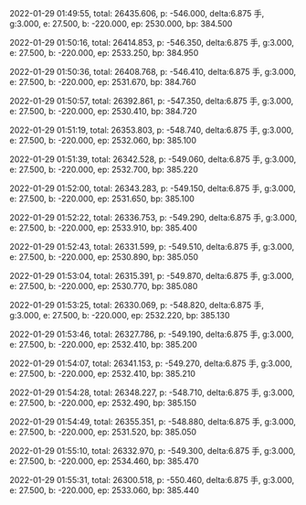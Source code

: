 2022-01-29 01:49:55, total: 26435.606, p: -546.000, delta:6.875 手, g:3.000, e: 27.500, b: -220.000, ep: 2530.000, bp: 384.500

2022-01-29 01:50:16, total: 26414.853, p: -546.350, delta:6.875 手, g:3.000, e: 27.500, b: -220.000, ep: 2533.250, bp: 384.950

2022-01-29 01:50:36, total: 26408.768, p: -546.410, delta:6.875 手, g:3.000, e: 27.500, b: -220.000, ep: 2531.670, bp: 384.760

2022-01-29 01:50:57, total: 26392.861, p: -547.350, delta:6.875 手, g:3.000, e: 27.500, b: -220.000, ep: 2530.410, bp: 384.720

2022-01-29 01:51:19, total: 26353.803, p: -548.740, delta:6.875 手, g:3.000, e: 27.500, b: -220.000, ep: 2532.060, bp: 385.100

2022-01-29 01:51:39, total: 26342.528, p: -549.060, delta:6.875 手, g:3.000, e: 27.500, b: -220.000, ep: 2532.700, bp: 385.220

2022-01-29 01:52:00, total: 26343.283, p: -549.150, delta:6.875 手, g:3.000, e: 27.500, b: -220.000, ep: 2531.650, bp: 385.100

2022-01-29 01:52:22, total: 26336.753, p: -549.290, delta:6.875 手, g:3.000, e: 27.500, b: -220.000, ep: 2533.910, bp: 385.400

2022-01-29 01:52:43, total: 26331.599, p: -549.510, delta:6.875 手, g:3.000, e: 27.500, b: -220.000, ep: 2530.890, bp: 385.050

2022-01-29 01:53:04, total: 26315.391, p: -549.870, delta:6.875 手, g:3.000, e: 27.500, b: -220.000, ep: 2530.770, bp: 385.080

2022-01-29 01:53:25, total: 26330.069, p: -548.820, delta:6.875 手, g:3.000, e: 27.500, b: -220.000, ep: 2532.220, bp: 385.130

2022-01-29 01:53:46, total: 26327.786, p: -549.190, delta:6.875 手, g:3.000, e: 27.500, b: -220.000, ep: 2532.410, bp: 385.200

2022-01-29 01:54:07, total: 26341.153, p: -549.270, delta:6.875 手, g:3.000, e: 27.500, b: -220.000, ep: 2532.410, bp: 385.210

2022-01-29 01:54:28, total: 26348.227, p: -548.710, delta:6.875 手, g:3.000, e: 27.500, b: -220.000, ep: 2532.490, bp: 385.150

2022-01-29 01:54:49, total: 26355.351, p: -548.880, delta:6.875 手, g:3.000, e: 27.500, b: -220.000, ep: 2531.520, bp: 385.050

2022-01-29 01:55:10, total: 26332.970, p: -549.300, delta:6.875 手, g:3.000, e: 27.500, b: -220.000, ep: 2534.460, bp: 385.470

2022-01-29 01:55:31, total: 26300.518, p: -550.460, delta:6.875 手, g:3.000, e: 27.500, b: -220.000, ep: 2533.060, bp: 385.440
